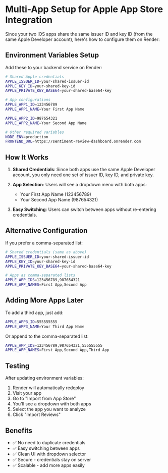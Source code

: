 # Multi-App Setup for Apple App Store Integration

Since your two iOS apps share the same issuer ID and key ID (from the same Apple Developer account), here's how to configure them on Render:

## Environment Variables Setup

Add these to your backend service on Render:

```bash
# Shared Apple credentials
APPLE_ISSUER_ID=your-shared-issuer-id
APPLE_KEY_ID=your-shared-key-id
APPLE_PRIVATE_KEY_BASE64=your-shared-base64-key

# App configurations
APPLE_APP1_ID=123456789
APPLE_APP1_NAME=Your First App Name

APPLE_APP2_ID=987654321
APPLE_APP2_NAME=Your Second App Name

# Other required variables
NODE_ENV=production
FRONTEND_URL=https://sentiment-review-dashboard.onrender.com
```

## How It Works

1. **Shared Credentials**: Since both apps use the same Apple Developer account, you only need one set of issuer ID, key ID, and private key.

2. **App Selection**: Users will see a dropdown menu with both apps:
   - Your First App Name (123456789)
   - Your Second App Name (987654321)

3. **Easy Switching**: Users can switch between apps without re-entering credentials.

## Alternative Configuration

If you prefer a comma-separated list:

```bash
# Shared credentials (same as above)
APPLE_ISSUER_ID=your-shared-issuer-id
APPLE_KEY_ID=your-shared-key-id
APPLE_PRIVATE_KEY_BASE64=your-shared-base64-key

# Apps as comma-separated lists
APPLE_APP_IDS=123456789,987654321
APPLE_APP_NAMES=First App,Second App
```

## Adding More Apps Later

To add a third app, just add:
```bash
APPLE_APP3_ID=555555555
APPLE_APP3_NAME=Your Third App Name
```

Or append to the comma-separated list:
```bash
APPLE_APP_IDS=123456789,987654321,555555555
APPLE_APP_NAMES=First App,Second App,Third App
```

## Testing

After updating environment variables:
1. Render will automatically redeploy
2. Visit your app
3. Go to "Import from App Store"
4. You'll see a dropdown with both apps
5. Select the app you want to analyze
6. Click "Import Reviews"

## Benefits

- ✅ No need to duplicate credentials
- ✅ Easy switching between apps
- ✅ Clean UI with dropdown selector
- ✅ Secure - credentials stay on server
- ✅ Scalable - add more apps easily